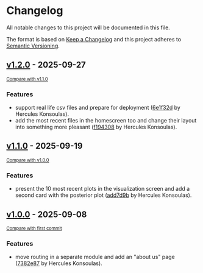 # Changelog

All notable changes to this project will be documented in this file.

The format is based on [Keep a Changelog](http://keepachangelog.com/en/1.0.0/)
and this project adheres to [Semantic Versioning](http://semver.org/spec/v2.0.0.html).

<!-- insertion marker -->
## [v1.2.0](https://github.com/dyka3773/spaceapps-2025/releases/tag/v1.2.0) - 2025-09-27

<small>[Compare with v1.1.0](https://github.com/dyka3773/spaceapps-2025/compare/v1.1.0...v1.2.0)</small>

### Features

- support real life csv files and prepare for deployment ([6e1f32d](https://github.com/dyka3773/spaceapps-2025/commit/6e1f32d2e8696954b50b0522827908992f8e1200) by Hercules Konsoulas).
- add the most recent files in the homescreen too and change their layout into something more pleasant ([f194308](https://github.com/dyka3773/spaceapps-2025/commit/f194308c4ed62243188f5c64700250ea243feae8) by Hercules Konsoulas).

## [v1.1.0](https://github.com/dyka3773/spaceapps-2025/releases/tag/v1.1.0) - 2025-09-19

<small>[Compare with v1.0.0](https://github.com/dyka3773/spaceapps-2025/compare/v1.0.0...v1.1.0)</small>

### Features

- present the 10 most recent plots in the visualization screen and add a second card with the posterior plot ([add7d9b](https://github.com/dyka3773/spaceapps-2025/commit/add7d9b069e6ab5bf85268480d9a0ee6f76fed1f) by Hercules Konsoulas).

## [v1.0.0](https://github.com/dyka3773/spaceapps-2025/releases/tag/v1.0.0) - 2025-09-08

<small>[Compare with first commit](https://github.com/dyka3773/spaceapps-2025/compare/ea4ec57c3a9187bedc1dc2f607081e58b5768f1a...v1.0.0)</small>

### Features

- move routing in a separate module and add an "about us" page ([7382e87](https://github.com/dyka3773/spaceapps-2025/commit/7382e87d29a78fb3fcff55a23e3559a613abbbbb) by Hercules Konsoulas).
